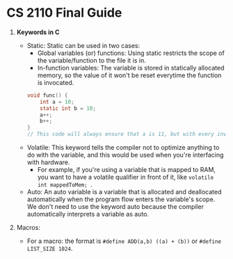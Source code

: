# CS 2110 Final Guide
1. **Keywords in C**
   * Static: Static can be used in two cases:
       * Global variables (or) functions: Using static restricts the scope of the variable/function to the file it is in.
       * In-function variables: The variable is stored in statically allocated memory, so the value of it won't be reset everytime the function is invocated.
       ```c
       void func() {
           int a = 10;
           static int b = 10;
           a++;
           b++;
       }
       // This code will always ensure that a is 11, but with every invocation of func(), b increases one.
       ```
   * Volatile: This keyword tells the compiler not to optimize anything to do with the variable, and this would be used when you're interfacing with hardware.
       * For example, if you're using a variable that is mapped to RAM, you want to have a volatile qualifier in front of it, like ```volatile int mappedToMem; ```.
   * Auto: An auto variable is a variable that is allocated and deallocated automatically when the program flow enters the variable's scope. We don't need to use the keyword auto because the compiler automatically interprets a variable as auto.
   
2. Macros:
    * For a macro: the format is ```#define ADD(a,b) ((a) + (b))``` or ```#define LIST_SIZE 1024```.
